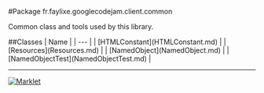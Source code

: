 #Package fr.faylixe.googlecodejam.client.common
<p>Common class and tools used by this library.</p>
##Classes
| Name |
| --- |
| [HTMLConstant](HTMLConstant.md) |
| [Resources](Resources.md) |
| [NamedObject](NamedObject.md) |
| [NamedObjectTest](NamedObjectTest.md) |

---

[![Marklet](https://img.shields.io/badge/Generated%20by-Marklet-green.svg)](https://github.com/Faylixe/marklet)
